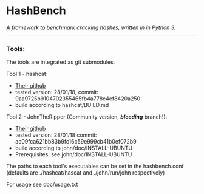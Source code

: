 # HashBench
_A framework to benchmark cracking hashes, written in in Python 3._
___
### Tools:
The tools are integrated as git submodules.

Tool 1 - hashcat:
- [Their github](https://github.com/hashcat/hashcat)
- tested version: 28/01/18, commit: 9aa9725b9104702355465fb4a778c4ef8420a250
- build according to hashcat/BUILD.md

Tool 2 - JohnTheRipper (Community version, _**bleeding**_ branch!):
- [Their github](https://github.com/magnumripper/JohnTheRipper)
- tested version: 28/01/18 commit: ac09fca621bb83b9fc16c59e999cb41b0ef072b9
- build according to john/doc/INSTALL-UBUNTU
- Prerequisites: see john/doc/INSTALL-UBUNTU

The paths to each tool's executables can be set in the hashbench.conf  
(defaults are ./hashcat/hascat and ./john/run/john respectively)

For usage see doc/usage.txt
